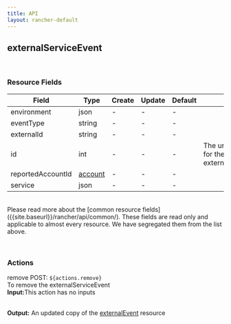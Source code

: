 ```yaml
---
title: API
layout: rancher-default
---
```


## externalServiceEvent



​
### Resource Fields

Field | Type | Create | Update | Default | Notes
---|---|---|---|---|---
environment | json | - | - | - | 
eventType | string | - | - | - | 
externalId | string | - | - | - | 
id | int | - | - | - | The unique identifier for the externalServiceEvent
reportedAccountId | [account]({{site.baseurl}}/rancher/api/api-resources/account/) | - | - | - | 
service | json | - | - | - | 

<br>
Please read more about the [common resource fields]({{site.baseurl}}/rancher/api/common/). 
These fields are read only and applicable to almost every resource. We have segregated them from the list above.
​








​
### Actions

<span class="action">
<span class="header">
remove
<span class="headerright">POST:  <code>${actions.remove}</code></span>
</span>
<div class="action-contents">
To remove the externalServiceEvent
<br>

<span class="input">
<strong>Input:</strong>This action has no inputs
<br>

<br>
</span>

<span class="output"><strong>Output:</strong> An updated copy of the <a href="/rancher/api/api-resources/externalEvent/">externalEvent</a> resource
</span>
</div>
</span>
</span>
</span>

